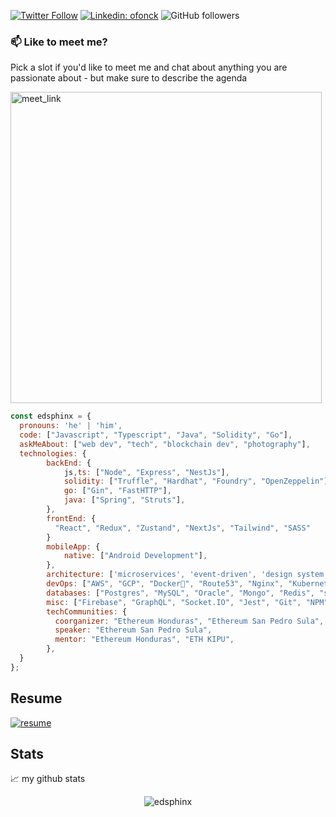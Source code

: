 [![Twitter Follow](https://img.shields.io/twitter/follow/oFonCK?label=Follow)](https://twitter.com/intent/follow?screen_name=oFonCK)
[![Linkedin: ofonck](https://img.shields.io/badge/-ofonck-blue?style=flat-square&logo=Linkedin&logoColor=white&link=https://www.linkedin.com/in/ofonck/)](https://www.linkedin.com/in/ofonck/)
![GitHub followers](https://img.shields.io/github/followers/edsphinx?label=Follow&style=social)

### 📫 Like to meet me?

Pick a slot if you'd like to meet me and chat about anything you are passionate about - but make sure to describe the agenda

<a href="https://calendly.com/fonckdev/30min" target="_blank"><img width="498" alt="meet_link" src="https://user-images.githubusercontent.com/15426564/144297439-f530f383-e73e-41e0-9914-a9b7d3f432e5.png"></a>

```javascript
const edsphinx = {
  pronouns: 'he' | 'him',
  code: ["Javascript", "Typescript", "Java", "Solidity", "Go"],
  askMeAbout: ["web dev", "tech", "blockchain dev", "photography"],
  technologies: {
        backEnd: {
            js,ts: ["Node", "Express", "NestJs"],
            solidity: ["Truffle", "Hardhat", "Foundry", "OpenZeppelin"],
            go: ["Gin", "FastHTTP"],
            java: ["Spring", "Struts"],
        },
        frontEnd: {
          "React", "Redux", "Zustand", "NextJs", "Tailwind", "SASS"
        }
        mobileApp: {
            native: ["Android Development"],
        },
        architecture: ['microservices', 'event-driven', 'design system pattern'],
        devOps: ["AWS", "GCP", "Docker🐳", "Route53", "Nginx", "Kubernetes"],
        databases: ["Postgres", "MySQL", "Oracle", "Mongo", "Redis", "sqlite"],
        misc: ["Firebase", "GraphQL", "Socket.IO", "Jest", "Git", "NPM", "PNPM", "YARN", "Github Actions"],
        techCommunities: {
          coorganizer: "Ethereum Honduras", "Ethereum San Pedro Sula",
          speaker: "Ethereum San Pedro Sula",
          mentor: "Ethereum Honduras", "ETH KIPU",
        },
  }
};
```

## Resume

<a target="_blank" href="https://github.com/edsphinx/resume/blob/main/Oscar%20Fonseca%20-%20Resume.pdf">![resume](https://img.shields.io/badge/edsphinx-resume-blue)</a>

## Stats

📈 my github stats

<p align="center"><img src="https://github-readme-stats.vercel.app/api?username=edsphinx&show_icons=true&theme=dark&hide=stars,issues" alt="edsphinx" /></p>

<!-- <p align="center"><img src="https://github.com/thmsgbrt/thmsgbrt/workflows/README%20build/badge.svg" /></p> -->
